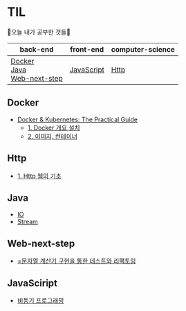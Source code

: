 # TIL
🐇오늘 내가 공부한 것들🐇



| back-end                                                     | front-end | computer-science |
| ------------------------------------------------------------ | --------- | ---------------- |
| [Docker](#Docker)<br />[Java](#Java)<br />[Web-next-step](#Web-next-step) |[JavaScript](#JavaScript)| [Http](#Http)    |




## Docker

   - [Docker & Kubernetes: The Practical Guide](https://github.com/soowampy/TIL/tree/main/docker/Docker%20&%20Kubernetes:%20The%20Practical%20Guide)
     - [1. Docker 개요,설치](https://github.com/soowampy/TIL/blob/main/docker/Docker%20%26%20Kubernetes:%20The%20Practical%20Guide/1.%20%EB%8F%84%EC%BB%A4%20%EA%B0%9C%EC%9A%94%2C%EC%84%A4%EC%B9%98.md)
     - [2. 이미지, 컨테이너](https://github.com/soowampy/TIL/blob/main/docker/Docker%20%26%20Kubernetes:%20The%20Practical%20Guide/2.%20%EC%9D%B4%EB%AF%B8%EC%A7%80%2C%EC%BB%A8%ED%85%8C%EC%9D%B4%EB%84%88.md)

## Http
   - [1. Http 웹의 기초](https://github.com/soowampy/TIL/blob/main/http/1.%20HTTP%20%EC%9B%B9%EC%9D%98%20%EA%B8%B0%EC%B4%88.md)

## Java
   - [IO](https://github.com/soowampy/TIL/blob/main/java/IO.md)
   - [Stream](https://github.com/soowampy/TIL/blob/main/java/Stream.md)

## Web-next-step
   - [=문자열 계산기 구현을 통한 테스트와 리팩토링](https://github.com/suwampy/TIL/blob/main/web-next-step/2%2C%20%EB%AC%B8%EC%9E%90%EC%97%B4%20%EA%B3%84%EC%82%B0%EA%B8%B0%20%EA%B5%AC%ED%98%84%EC%9D%84%20%ED%86%B5%ED%95%9C%20%ED%85%8C%EC%8A%A4%ED%8A%B8%EC%99%80%20%EB%A6%AC%ED%8C%A9%ED%86%A0%EB%A7%81.md)

## JavaSciript
   - [비동기 프로그래밍](https://github.com/suwampy/TIL/blob/main/javascript/%EB%B9%84%EB%8F%99%EA%B8%B0%20%ED%94%84%EB%A1%9C%EA%B7%B8%EB%9E%98%EB%B0%8D.md)
